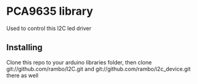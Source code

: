 # PCA9635 library

Used to control this I2C led driver

## Installing

Clone this repo to your arduino libraries folder, then clone git://github.com/rambo/I2C.git and git://github.com/rambo/i2c_device.git there as well

